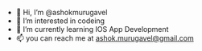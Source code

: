 - 👋 Hi, I’m @ashokmurugavel
- 👀 I’m interested in codeing
- 🌱 I’m currently learning IOS App Development
- 📫 you can reach me at ashok.murugavel@gmail.com

<!---
ashokmurugavel/ashokmurugavel is a ✨ special ✨ repository because its `README.md` (this file) appears on your GitHub profile.
You can click the Preview link to take a look at your changes.
--->
